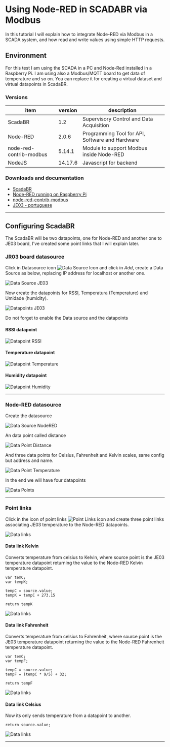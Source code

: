 # Using Node-RED in SCADABR via Modbus

In this tutorial I will explain how to integrate Node-RED via Modbus in a SCADA system, and how read and write values using simple HTTP requests.


## Environment 

For this test I am using the SCADA in a PC and Node-Red installed in a Raspberry Pi. I am using also a Modbus/MQTT board to get data of temperature and so on. You can replace it for creating a virtual dataset and virtual datapoints in ScadaBR.


### Versions
item | version | description
---|---|---|
ScadaBR | 1.2 | Supervisory Control and Data Acquisition
Node-RED | 2.0.6 | Programming Tool for API, Software and Hardware
node-red-contrib-modbus | 5.14.1 | Module to support Modbus inside Node-RED
NodeJS | 14.17.6 | Javascript for backend

### Downloads and documentation

* [ScadaBR](https://github.com/ScadaBR/ScadaBR/releases)
* [Node-RED running on Raspberry Pi](https://nodered.org/docs/getting-started/raspberrypi)
* [node-red-contrib-modbus](https://flows.nodered.org/node/node-red-contrib-modbus)
* [JE03 - portuguese](https://www.bintechnology.com.br/connectioje03)

---

## Configuring ScadaBR

The ScadaBR will be two datapoints, one for Node-RED and another one to JE03 board, I've created some point links that I will explain later.


### JR03 board datasource

Click in Datasource icon ![Data Source Icon](https://github.com/rodrigoms2004/scadabr-nodered/blob/main/img/scadabr/01_DataSourceIcon.png) and click in *Add*, create a Data Source as below, replacing IP address for localhost or another one.

![Data Source JE03](https://github.com/rodrigoms2004/scadabr-nodered/blob/main/img/scadabr/02_DataSourceJE03.png) 


Now create the datapoints for RSSI, Temperatura (Temperature) and Umidade (humidity). 

![Datapoints JE03](https://github.com/rodrigoms2004/scadabr-nodered/blob/main/img/scadabr/03_Datapoints_JE03.png) 

Do not forget to enable the Data source and the datapoints

#### RSSI datapoint

![Datapoint RSSI](https://github.com/rodrigoms2004/scadabr-nodered/blob/main/img/scadabr/04_Datapoint_RSSI.png) 


#### Temperature datapoint

![Datapoint Temperature](https://github.com/rodrigoms2004/scadabr-nodered/blob/main/img/scadabr/05_Datapoint_Temperature.png) 


#### Humidity datapoint

![Datapoint Humidity](https://github.com/rodrigoms2004/scadabr-nodered/blob/main/img/scadabr/06_Datapoint_Humidity.png) 

---

### Node-RED datasource

Create the datasource 

![Data Source NodeRED](https://github.com/rodrigoms2004/scadabr-nodered/blob/main/img/scadabr/07_DataSourceNodeRED.png) 

An data point called distance

![Data Point Distance](https://github.com/rodrigoms2004/scadabr-nodered/blob/main/img/scadabr/08_Datapoint_Distance.png) 

And three data points for Celsius, Fahrenheit and Kelvin scales, same config but address and name.

![Data Point Temperature](https://github.com/rodrigoms2004/scadabr-nodered/blob/main/img/scadabr/09_Datapoint_Temperature.png) 

In the end we will have four datapoints

![Data Points](https://github.com/rodrigoms2004/scadabr-nodered/blob/main/img/scadabr/10_Datapoints.png) 

---

### Point links

Click in the icon of point links ![Point Links icon](https://github.com/rodrigoms2004/scadabr-nodered/blob/main/img/scadabr/11_Pointlink_icon.png) and create three point links associating JE03 temperature to the Node-RED datapoints. 

![Data links](https://github.com/rodrigoms2004/scadabr-nodered/blob/main/img/scadabr/12_Datalinks.png) 

#### Data link Kelvin

Converts temperature from celsius to Kelvin, where source point is the JE03 temperature datapoint returning the value to the Node-RED Kelvin temperature datapoint.

```
var temC;
var tempK;

tempC = source.value;
tempK = tempC + 273.15

return tempK
```

![Data links](https://github.com/rodrigoms2004/scadabr-nodered/blob/main/img/scadabr/13_Datalink_Kelvin.png) 

#### Data link Fahrenheit

Converts temperature from celsius to Fahrenheit, where source point is the JE03 temperature datapoint returning the value to the Node-RED Fahrenheit temperature datapoint.

```
var temC;
var tempF;

tempC = source.value;
tempF = (tempC * 9/5) + 32;

return tempF
```

![Data links](https://github.com/rodrigoms2004/scadabr-nodered/blob/main/img/scadabr/14_Datalink_Fahrenheit.png) 

#### Data link Celsius

Now its only sends temperature from a datapoint to another.

```
return source.value;
```

![Data links](https://github.com/rodrigoms2004/scadabr-nodered/blob/main/img/scadabr/15_Datalink_Celsius.png) 

---
